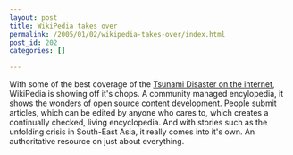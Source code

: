 ```yaml
---
layout: post
title: WikiPedia takes over
permalink: /2005/01/02/wikipedia-takes-over/index.html
post_id: 202
categories: []

---
```


 With some of the best coverage of the <a href="http://en.wikipedia.org/wiki/2004_Indian_Ocean_Earthquake">Tsunami Disaster on the internet</a>, WikiPedia is showing off it's chops. A community managed encylopedia, it shows the wonders of open source content development. People submit articles, which can be edited by anyone who cares to, which creates a continually checked, living encyclopedia. And with stories such as the unfolding crisis in South-East Asia, it really comes into it's own. An authoritative resource on just about everything.

